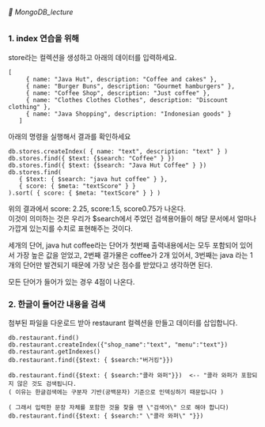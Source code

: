###### :cactus:  MongoDB_lecture



### 1. index 연습을 위해 
store라는 컬렉션을 생성하고 아래의 데이터를 입력하세요.  

```
[
     { name: "Java Hut", description: "Coffee and cakes" },
     { name: "Burger Buns", description: "Gourmet hamburgers" },
     { name: "Coffee Shop", description: "Just coffee" },
     { name: "Clothes Clothes Clothes", description: "Discount clothing" },
     { name: "Java Shopping", description: "Indonesian goods" }
   ]

```  

아래의 명령을 실행해서 결과를 확인하세요  

```
db.stores.createIndex( { name: "text", description: "text" } )
db.stores.find({ $text: {$search: "Coffee" } })
db.stores.find({ $text: {$search: "Java Hut Coffee" } })
db.stores.find(
   { $text: { $search: "java hut coffee" } },
   { score: { $meta: "textScore" } }
).sort( { score: { $meta: "textScore" } } )
```

위의 결과에서 score: 2.25, score:1.5, score0.75가 나온다.  
이것이 의미하는 것은 우리가 $search에서 주었던 검색용어들이 해당 문서에서 얼마나 가깝게 있는지를 수치로 표현해주는 것이다.  

세개의 단어, java hut coffee라는 단어가 첫번째 출력내용에서는 모두 포함되어 있어서 가장 높은 값을 얻었고, 2번째 결가물은 coffee가 2개 있어서, 3번째는 java 라는 1개의 단어만 발견되기 때문에 가장 낮은 점수를 받았다고 생각하면 된다.  

모든 단어가 들어가 있는 경우 4점이 나온다.  

### 2. 한글이 들어간 내용을 검색 
첨부된 파일을 다운로드 받아 restaurant 컬렉션을 만들고 데이터를 삽입합니다.   

```
db.restaurant.find()
db.restaurant.createIndex({"shop_name":"text", "menu":"text"})
db.restaurant.getIndexes()
db.restaurant.find({$text: { $search:"버거킹"}})

db.restaurant.find({$text: { $search:"콜라 와퍼"}})  <-- "콜라 와퍼가 포함되지 않은 것도 검색됩니다.
( 이유는 한글검색에는 구분자 기반(공백문자) 기준으로 인덱싱하기 때문입니다 )

( 그래서 입력한 문장 자체를 포함한 것을 찾을 땐 \"검색어\" 으로 해야 합니다)
db.restaurant.find({$text: { $search:" \"콜라 와퍼\" "}})

```



